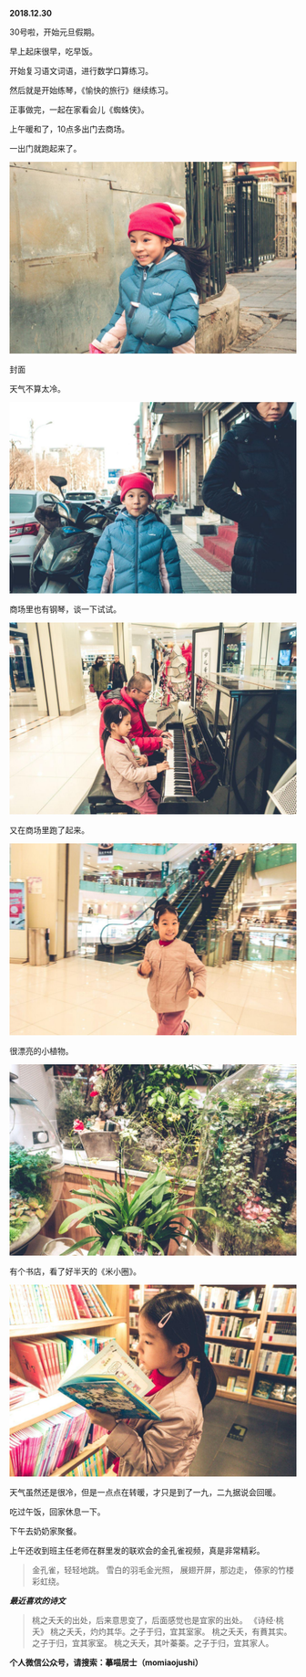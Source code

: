 
          
            
**2018.12.30**

30号啦，开始元旦假期。

早上起床很早，吃早饭。

开始复习语文词语，进行数学口算练习。

然后就是开始练琴，《愉快的旅行》继续练习。

正事做完，一起在家看会儿《蜘蛛侠》。

上午暖和了，10点多出门去商场。

一出门就跑起来了。




![](img/51001-6efb9da5e713848a.jpg)

封面


天气不算太冷。




![](img/51001-86f4cea3bd34bb8b.jpg)




商场里也有钢琴，谈一下试试。




![](img/51001-e05394011b4d73a9.jpg)




又在商场里跑了起来。




![](img/51001-8b9e4a223d150a7a.jpg)




很漂亮的小植物。




![](img/51001-7a9ffd374b153ee3.jpg)




有个书店，看了好半天的《米小圈》。




![](img/51001-75d129f68c5ebd40.jpg)




天气虽然还是很冷，但是一点点在转暖，才只是到了一九，二九据说会回暖。

吃过午饭，回家休息一下。

下午去奶奶家聚餐。

上午还收到班主任老师在群里发的联欢会的金孔雀视频，真是非常精彩。
>金孔雀，轻轻地跳。
雪白的羽毛金光照，
展翅开屏，那边走，
傣家的竹楼彩虹绕。




***最近喜欢的诗文***
>桃之夭夭的出处，后来意思变了，后面感觉也是宜家的出处。
《诗经·桃夭》
桃之夭夭，灼灼其华。之子于归，宜其室家。
桃之夭夭，有蕡其实。之子于归，宜其家室。
桃之夭夭，其叶蓁蓁。之子于归，宜其家人。




**个人微信公众号，请搜索：摹喵居士（momiaojushi）**

          
        